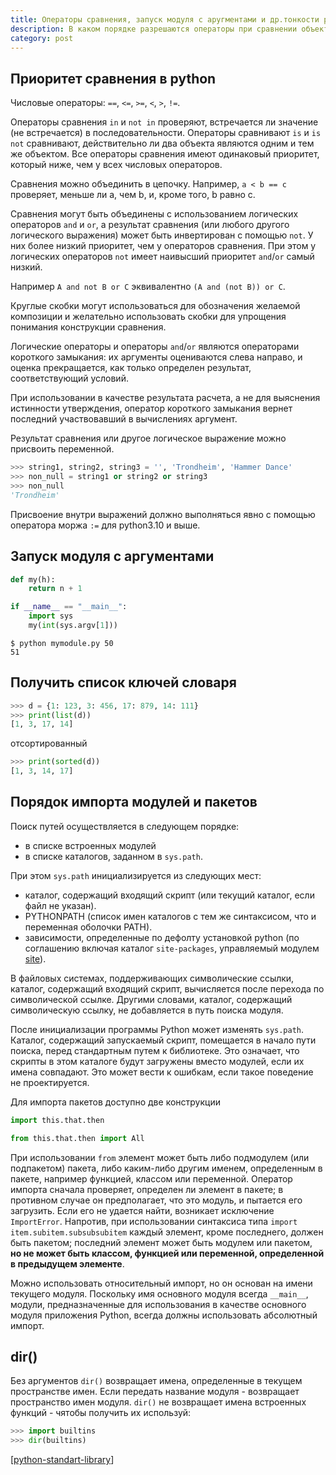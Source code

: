 ```yaml
---
title: Операторы сравнения, запуск модуля с аругментами и др.тонкости python
description: В каком порядке разрешаются операторы при сравнении объектов? Как запускать модуль с аргументами? Немного про порядок импорта и пара нюансов встроенных функций
category: post
---
```

## Приоритет сравнения в python

Числовые операторы: `==`, `<=`, `>=`, `<`, `>`, `!=`.

Операторы сравнения `in` и `not in` проверяют, встречается ли значение (не встречается) в последовательности. Операторы сравнивают `is` и `is not` сравнивают, действительно ли два объекта являются одним и тем же объектом. Все операторы сравнения имеют одинаковый приоритет, который ниже, чем у всех числовых операторов.

Сравнения можно объединить в цепочку. Например, `a < b == c` проверяет, меньше ли a, чем b, и, кроме того, b равно c.

Сравнения могут быть объединены с использованием логических операторов `and` и `or`, а результат сравнения (или любого другого логического выражения) может быть инвертирован с помощью `not`. У них более низкий приоритет, чем у операторов сравнения. При этом у логических операторов `not` имеет наивысший приоритет `and`/`or` самый низкий.

Например `A and not B or C` эквивалентно `(A and (not B)) or C`.

Круглые скобки могут использоваться для обозначения желаемой композиции и желательно использовать скобки для упрощения понимания конструкции сравнения.

Логические операторы и операторы `and`/`or` являются операторами короткого замыкания: их аргументы оцениваются слева направо, и оценка прекращается, как только определен результат, соответствующий условий.

При использовании в качестве результата расчета, а не для выяснения истинности утверждения, оператор короткого замыкания вернет последний участвовавший в вычислениях аргумент.

Результат сравнения или другое логическое выражение можно присвоить переменной.

```python
>>> string1, string2, string3 = '', 'Trondheim', 'Hammer Dance'
>>> non_null = string1 or string2 or string3
>>> non_null
'Trondheim'
```

Присвоение внутри выражений должно выполняться явно с помощью оператора моржа `:=` для python3.10 и выше.

## Запуск модуля с аргументами

```python
def my(h):
    return n + 1

if __name__ == "__main__":
    import sys
    my(int(sys.argv[1]))
```

```shell
$ python mymodule.py 50
51
```

## Получить список ключей словаря

```python
>>> d = {1: 123, 3: 456, 17: 879, 14: 111}
>>> print(list(d))
[1, 3, 17, 14]
```

отсортированный

```python
>>> print(sorted(d))
[1, 3, 14, 17]
```

## Порядок импорта модулей и пакетов

Поиск путей осуществляется в следующем порядке:

- в списке встроенных модулей
- в списке каталогов, заданном в `sys.path`.

При этом `sys.path` инициализируется из следующих мест:

- каталог, содержащий входящий скрипт (или текущий каталог, если файл не указан).
- PYTHONPATH (список имен каталогов с тем же синтаксисом, что и переменная оболочки PATH).
- зависимости, определенные по дефолту установкой python (по соглашению включая каталог `site-packages`, управляемый модулем [site](https://docs.python.org/3/library/site.html#module-site)).

В файловых системах, поддерживающих символические ссылки, каталог, содержащий входящий скрипт, вычисляется после перехода по символической ссылке. Другими словами, каталог, содержащий символическую ссылку, не добавляется в путь поиска модуля.

После инициализации программы Python может изменять `sys.path`. Каталог, содержащий запускаемый скрипт, помещается в начало пути поиска, перед стандартным путем к библиотеке. Это означает, что скрипты в этом каталоге будут загружены вместо модулей, если их имена совпадают. Это может вести к ошибкам, если такое поведение не проектируется.

Для импорта пакетов доступно две конструкции

```python
import this.that.then

from this.that.then import All
```

При использовании `from` элемент может быть либо подмодулем (или подпакетом) пакета, либо каким-либо другим именем, определенным в пакете, например функцией, классом или переменной. Оператор импорта сначала проверяет, определен ли элемент в пакете; в противном случае он предполагает, что это модуль, и пытается его загрузить. Если его не удается найти, возникает исключение `ImportError`. Напротив, при использовании синтаксиса типа `import item.subitem.subsubsubitem` каждый элемент, кроме последнего, должен быть пакетом; последний элемент может быть модулем или пакетом, **но не может быть классом, функцией или переменной, определенной в предыдущем элементе**.

Можно использовать относительный импорт, но он основан на имени текущего модуля. Поскольку имя основного модуля всегда `__main__`, модули, предназначенные для использования в качестве основного модуля приложения Python, всегда должны использовать абсолютный импорт.

## dir()

Без аргументов `dir()` возвращает имена, определенные в текущем пространстве имен. Если передать название модуля - возвращает пространство имен модуля. `dir()` не возвращает имена встроенных функций - чятобы получить их используй:

```python
>>> import builtins
>>> dir(builtins)
```

[[python-standart-library]]

[//begin]: # "Autogenerated link references for markdown compatibility"
[python-standart-library]: ..%2Flists%2Fpython-standart-library "Стандартная библиотека python и полезные ресурсы"
[//end]: # "Autogenerated link references"